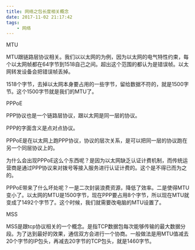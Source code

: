 ```yaml
---
title: 网络之包长度相关概念
date: 2017-11-02 21:17:42
tags:
	- 网络
---
```




MTU

MTU跟链路层协议相关。我们以以太网的为例，因为以太网的电气特性约束，每个以太网帧都在64字节到1518自己之间。超出这个范围的都认为是错误帧。以太网转发设备会把错误帧丢掉。

1518个字节，去掉以太网本身要占用的一些字节，留给数据不符的，就是1500字节。这个1500字节就是我们的MTU了。

PPPoE

PPP协议也是一个链路层协议，跟以太网是同一层的协议。

PPP的字面含义是点对点协议。

PPPoE是在以太网上跑PPP协议，协议的层次关系，是可以把同一层的协议跑在另一个同层协议上的。

为什么会出现PPPoE这么个东西呢？是因为以太网缺乏认证计费机制，而传统运营商是通过PPP协议来对拨号等接入服务进行认证计费的。这个是不得已而为之的。

PPPoE带来了什么坏处呢？一是二次封装浪费资源，降低了效率。二是使得MTU变小了。以太网的MTU是1500字节，现在PPP要占用8个字节，所以现在MTU就变成了1492个字节了。这个时候，我们就需要改电脑的MTU设置了。

MSS

MSS是跟tcp协议相关的一个概念。是指TCP数据包每次能够传输的最大数据分段。为了达到最好的效果，通信双方会进行一个协商。一般做法是用MTU值减去20个字节的IP包头，再减去20字节的TCP包头，就是1460字节。

